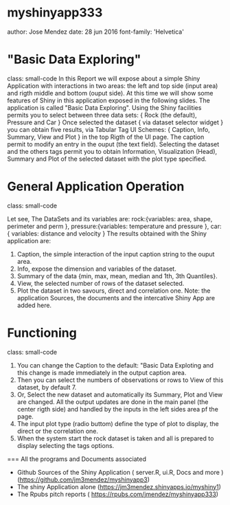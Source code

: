 <style>
.reveal h1, .reveal h2, .reveal h3 {
word-wrap: normal;
-moz-hyphens: none;
}
.small-code pre code {
font-size: 1em;
}
.midcenter {
position: fixed;
top: 50%;
left: 50%;
}
.footer {
color: black; background: #E8E8E8;
position: fixed; top: 90%;
text-align:center; width:100%;
}
.pinky .reveal .state-background {
background: #FF69B4;
}
.pinky .reveal h1,
.pinky .reveal h2,
.pinky .reveal p {
color: black;
}
</style>
myshinyapp333
========================================================
author: Jose Mendez
date: 28 jun 2016
font-family: 'Helvetica'

"Basic Data Exploring" 
===
class: small-code
In this Report we will expose about a simple Shiny Application with interactions in
two areas: the left and top side (input area) and rigth middle and bottom (ouput side).
At this time we will show some features of Shiny in this application exposed in the 
following slides.
The application is called "Basic Data Exploring". Using the Shiny facilities permits 
you to select between three data sets: { Rock (the default), Pressure and Car }
Once selected the dataset { via dataset selector widget } you can obtain five results, via Tabular Tag UI Schemes: { Caption, Info, Summary, View and Plot } in the top Rigth of the UI page.
The caption permit to modify an entry in the ouput (the text field). Selecting the dataset and the others tags permit you to obtain Information, Visualization (Head), Summary and Plot of the selected dataset with the plot type specified. 

General Application Operation
===
class: small-code

Let see,
The DataSets and its variables are:
  rock:{variables: area, shape, perimeter and perm }, pressure:{variables: temperature and pressure },
  car:{ variables: distance and velocity } 
The results obtained with the Shiny application are:
 1. Caption, the simple interaction of the input caption string to the ouput area.
 2. Info, expose the dimension and variables of the dataset.
 3. Summary of the data {min, max, mean, median and 1th, 3th Quantiles}.
 4. View, the selected number of rows of the dataset selected.
 5. Plot the dataset in two savours, direct and correlation one.
 Note: the application Sources, the documents and the intercative Shiny App are added here.


Functioning
===
class: small-code
 1. You can change the Caption to the default: "Basic Data Exploting and this change is made
immediately in the output caption area.
 2. Then you can select the numbers of observations or rows to View of this dataset, by default 7.
 3. Or, Select the new dataset and automatically its Summary, Plot and View are changed. All the output updates are done in the main panel (the center rigth side) and handled by the inputs in the left sides area pf the page.
 4. The input plot type (radio buttom) define the type of plot to display, the direct or the correlation one.
 5. When the system start the rock dataset is taken and all is prepared to display selecting the tags options.

=== 
All the programs and Documents associated
 
* Github Sources of the Shiny Application ( server.R, ui.R, Docs and more ) 
  <jm3mendez Github> (https://github.com/jm3mendez/myshinyapp3)
* The shiny Application alone 
  <Shiny App> (https://jm3mendez.shinyapps.io/myshiny1)
* The Rpubs pitch reports
  <RPubs Repo> ( https://rpubs.com/jmendez/myshinyapp333)
